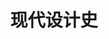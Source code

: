 ---
pageName: examination
title: 现代设计史
period: 2018年4月
courseID: "05424"
description: 注意事项：<br />1. 本试卷分为两部分，第一部分为选择题，第二部分为非选择题。<br />2. 应考者必须按试题顺序在答题卡指定位置上作答，答在试卷上无效。<br />3. 涂写部分、画图部分必须使用2B铅笔，书写部分必须使用黑色字迹签字笔。
sections:
  - title: 选择题
    topics: 
      - title: 单项选择题：本大题共 15 小题，每小题 1 分，共 15 分。在每小题列出的备选项中只有一项是最符合题目要求的，请将其选出。
        quetions: 
          - title: 设计教学中的“基础课”是在哪所学院里最先创造的？
            type: radio
            options:
              - answer: 乌尔姆设计学院
                isTrue: false
              - answer: 包豪斯
                isTrue: true
              - answer: 芝加哥艺术学院
                isTrue: false
              - answer: 哈佛大学建筑学院
                isTrue: false
          - title: 哪个建筑为工艺美术运动风格奠定了基础？
            type: radio
            options:
              - answer: 新精神宫
                isTrue: false
              - answer: 水晶宫
                isTrue: false
              - answer: 红屋
                isTrue: true
              - answer: 朗香教堂
                isTrue: false
          - title: 现代设计的第一个改革运动是
            type: radio
            options:
              - answer: 工艺美术运动
                isTrue: true
              - answer: 新艺术运动
                isTrue: false
              - answer: 装饰艺术运动
                isTrue: false
              - answer: 现代主义运动
                isTrue: false
          - title: 引领“新艺术”运动的开展，并强调“回到自然去”的人物是
            type: radio
            options:
              - answer: 拉斯金
                isTrue: true
              - answer: 莫里斯
                isTrue: false
              - answer: 维尔德
                isTrue: false
              - answer: 萨默尔
                isTrue: false
          - title: “好莱坞”风格是什么运动在美国发展出来的一种风格？
            type: radio
            options:
              - answer: 装饰艺术
                isTrue: false
              - answer: 新艺术
                isTrue: false
              - answer: 工艺美术
                isTrue: false
              - answer: 现代主义
                isTrue: true
          - title: 装饰艺术运动在美国最杰出、最好的纪念碑建筑是
            type: radio
            options:
              - answer: 克莱斯勒大厦
                isTrue: true
              - answer: 帝国大厦
                isTrue: false
              - answer: 洛克菲勒中心大厦
                isTrue: false
              - answer: 埃及剧院
                isTrue: false
          - title: 机械美学的重要奠基人是
            type: radio
            options:
              - answer: 柯布西耶
                isTrue: true
              - answer: 格罗佩斯
                isTrue: false
              - answer: 米斯
                isTrue: false
              - answer: 赖特
                isTrue: false
          - title: 最早提出了现代设计教育体系的是
            type: radio
            options:
              - answer: 格罗佩斯
                isTrue: true
              - answer: 汉斯·迈耶
                isTrue: false
              - answer: 米斯·凡·德·洛
                isTrue: false
              - answer: 依顿
                isTrue: false
          - title: 曾经成为美国《时代》杂志封面人物的设计师是 
            type: radio
            options:
              - answer: 沃尔特·提格
                isTrue: false
              - answer: 雷蒙·罗维
                isTrue: true
              - answer: 盖迪斯
                isTrue: false
              - answer: 德莱佛斯
                isTrue: false
          - title: 提出“从内到外”的设计原则的设计师是
            type: radio
            options:
              - answer: 马谢·布鲁尔
                isTrue: false
              - answer: 海格·斯贝斯
                isTrue: false
              - answer: 德莱佛斯
                isTrue: true
              - answer: 拉斯金
                isTrue: false
          - title: 工业设计的制度化在意大利哪个公司得以发展？
            type: radio
            options:
              - answer: 奥利维蒂
                isTrue: false
              - answer: 菲亚特汽车公司
                isTrue: true
              - answer: 布劳恩公司
                isTrue: false
              - answer: 通用电器公司
                isTrue: false
          - title: 作为对国际主义建筑风格的回应，在平面设计上出现了什么风格？  
            type: radio
            options:
              - answer: 德国国际主义风格
                isTrue: false
              - answer: 美国国际主义风格
                isTrue: false
              - answer: 瑞士国际主义风格
                isTrue: true
              - answer: 日本国际主义风格
                isTrue: false
          - title: 二战后，哪个国家设计生产了“维斯帕”小型摩托车？ 
            type: radio
            options:
              - answer: 德国
                isTrue: false
              - answer: 美国
                isTrue: false
              - answer: 意大利
                isTrue: true
              - answer: 日本
                isTrue: false
          - title: 1972 年美国普鲁蒂艾戈建筑群被政府炸毁后，哪位后现代理论家将其看作现代主义设计的死亡、后现代主义诞生？
            type: radio
            options:
              - answer: 詹克斯
                isTrue: true
              - answer: 格利夫斯
                isTrue: false
              - answer: 穆尔
                isTrue: false
              - answer: 温图利
                isTrue: false
          - title: 经历了国际主义设计和后现代主义设计两个重要阶段，成为美国最重要的当代建筑设计师的是
            type: radio
            options:
              - answer: 赖特
                isTrue: false
              - answer: 菲利普·约翰逊
                isTrue: false
              - answer: 米斯
                isTrue: true
              - answer: 温图利
                isTrue: false
  - title: 非选择题
    topics: 
      - title: 填空题：本大题共 5 小题，每小题 2 分，共 10 分。
        quetions: 
          - title: 英国的“工艺美术”运动中著名的行会有马克穆多成立的________行会，以及阿什比成立的________行会等。
            type: text
            answer: 艺术家世纪|手工艺
          - title: 在贝伦斯设计事务所工作，并受到贝伦斯影响的三位现代主义设计大师有________、________以及柯布西耶。
            type: text
            answer: 格罗皮乌斯|密斯·凡·德·罗
          - title: 包豪斯的第一任校长是格罗佩斯，第二任校长是________，第三任校长是________。
            type: text
            answer: 迈耶|密斯
          - title: 战前最重要的设计展览是1939年在________举办的世界博览会，这是美国________运动的最大最集中的一次展览。
            type: text
            answer: 纽约|流线型
          - title: 后现代主义设计家温图利非常注重理论研究，他出版了《________》和《________》，提出了自己的后现代主义原则。
            type: text
            answer: 建筑中的复杂性与矛盾性|从拉斯维加斯学习
      - title: 判断改错题：本大题共 5 小题，每小题 4 分，共 20 分。判断下列各题划线处的正误，在  “答题卡” 的试题序号后，正确的划上 “√”, 错误的划上 “X”,井改正错误。
        quetions: 
          - title: 工业革命最早源于<u>英国</u>。
            type: yesOrNo
            isTrue: true
            answer: 
          - title: 法国的“新艺术”运动在平面设计上最具影响力的是捷克青年设计家<u>穆卡</u>。
            type: yesOrNo
            isTrue: true
            answer: 
          - title: 《走向新建筑》的作者是<u>格罗佩斯</u>。
            type: yesOrNo
            isTrue: false
            answer: 勒·柯布西耶
          - title: 《为真实世界的设计》的作者是<u>罗维</u>。
            type: yesOrNo
            isTrue: false
            answer: 巴巴纳克
          - title: 从意识形态上看，设计上的后现代主义是对于现代主义、国际主义设计的一种<u>装饰性</u>发展。
            type: yesOrNo
            isTrue: true
            answer: 
      - title: 简答题：本大题共 5 小题，每小题 7 分，共 35 分。
        quetions: 
          - title: 简述新艺术运动的背景和意义。
            type: textarea
            answer: 背景：<br />19世纪末20世纪初起源法国，对欧美产生影响，是一次影响相当大，内容很广泛的非常重要的形式主义运动，强调自然中不存在直线和平面，在装饰上突出曲线、有机形态，装饰动机基本源于自然形态。<br />意义：<br />(1)是世纪之交的一次承上启下的设计运动，它继承英国“工艺美术”运动的思想和设计探索，希望在设计矫揉造作的风气泛滥时期，在工业化风格浮现时期，重新以自然主义风格开辟设计新鲜气息的先河，复兴设计的优良传统；<br />(2)发生在两个时期的时期，旧的手工艺时代接近尾声，现代化的时代即将出现；<br />(3)从意思形态看预示了旧时代接近结束和一个新时代一个现代主义即将来临，它本身是一个新旧交替的时期。
          - title: 简述装饰艺术运动的背景及意义。
            type: textarea
            answer: 背景：<br />20世纪初，一批艺术家和设计师敏感地了解到新时代的必然性，他们不再会回避机械形式，不回避新的材料，他们认为时代已经不同，现代化与工业化已经不可阻挡，与其回避它不如适应它。<br />意义：<br />(1)在装饰和设计手法上为我们提供了重要参考资料；<br />(2)2.	从材料运用上到装饰的动机，直到产品的表面处理，无论哪一个方面这个风格都有不少可以借鉴和学习的地方；<br />(3)3.	它的东西方结合、人情化和机械化的结合尝试 更是80年代后现代主义时期重要的研究中心。
          - title: 简述包豪斯的三个阶段。
            type: textarea
            answer: (1)第一阶段(1919～1925年)，魏玛时期。格罗佩斯任包豪斯校长，提出“艺术与技术新统一”的崇高理想，肩负起训练20世纪设计师和建筑师的神圣使命。他广招贤能，聘任艺术家与手工匠师授课，形成艺术教育与手工制作相结合的新型教育制度。<br />(2)第二阶段(1925～1932年)，德绍时期。包豪斯在德国德绍市重建，并进行课程改革，实行了设计与制作教学一体化的教学方法，取得了优异成果。1928年，格罗佩斯辞去包豪斯校长职务，由建筑系主任汉斯·迈耶继任。这位共产党人出身的建筑师，将包豪斯的艺术激进扩大到政治激进，从而使包豪斯面临着越来越大的政治压力。最后迈耶本人也不得不于1930年辞职，由米斯·凡德罗继任。接任的米斯·凡德罗面对来自纳粹势力的压力，竭尽全力维持着学校的运转，最终在1932年10月纳粹党占据德绍后，被迫关闭包豪斯。<br />(3)第三阶段(1932～1933年)，柏林时期。米斯·凡德罗将学校迁至柏林的一座废弃的办公楼中，试图重整旗鼓。由于包豪斯精神为德国纳粹所不容，面对刚刚上台的纳粹政府，米斯·凡德罗终于回天无力，1933年11月，包豪斯被封闭，不得不结束其14年的发展历程。
          - title: 简述流线型风格。
            type: textarea
            answer: (1)强调水平方向的视觉效果，表面平整肃静，少有附加装饰；<br />(2)外形简洁，轮廓圆顺流畅，少有棱角；<br />(3)建筑上采用玻璃砖作为装饰手段，常将窗户设计得类似轮船上的舷窗；<br />(4)采用连续的不中断的直线或曲线作为装饰动机；<br />(5)金属硬件大多采用镀铬装饰，玻璃和漆器也很普遍；<br />(6)大量采用铝材、电木(酚醛塑料)等新型材料，瓷板也很常见。戏剧化地强调材料的固有特性。<br /><span class="text-muted">Page 200</span>
          - title: 简述后现代主义设计的特征。
            type: textarea
            answer: 后现代主义具有典雅、浪漫、装饰性、娱乐性、浅薄的和浮夸的历史折中主义色彩。
      - title: 论述题：本大题共 2 小题，每小题 10 分，共 20 分。
        quetions: 
          - title: 试述工艺美术运动和新艺术运动的异同。
            type: textarea
            answer: 相似点：<br />(1)都是对维多利亚和其它过分装饰风格的反对；<br />(2)对工业化风格的强烈反应，都旨在恢复对手工艺的重视和热衷；<br />(3)都放弃了传统风格作参照，而转向自然的装饰动机；<br />(4)都受到日本装饰的影响。<br />不同点：<br />(1)工艺美术重视中世纪哥特风格；<br />(2)新艺术放弃任何的传统装饰风格，完全走向自然风格。
          - title: 列举美国工业设计的奠基人及其成就。
            type: textarea
            answer: 沃尔特·提格：推动了现代设计运动在美国的开展，设计了荣华柯达、子弹相机、班腾相机和参与了波音公司的机舱设计；<br />雷蒙·德罗维：设计了可口可乐标志和宾夕法尼亚铁路公司的火车头、灰狗长途汽车企业形象标志、壳牌石油公司企业形象标志；<br />亨利·德雷夫斯：设计的302型桌上电话是美国首批听筒话筒一体化的电话机，著作了《人体度量》；<br />若尔曼·贝尔·盖迪斯：设计了“爱国者”收音机，和通用汽车公司展馆“未来世界”；<br />佛里德里克·赫廷·里德：设计的“嘉年华系列”家庭用餐具非常受欢迎，在陶瓷设计方面很有成就；<br />贝莉·科根：设计了7F63“嘎嘎”电闹钟，在银器设计和陶瓷设计方面也很有成就；<br />布鲁克斯·斯蒂文斯：倡导的知更鸟蛋蓝色曾是美国厨房最流行的颜色，还设计了热狗销售车和各种电器。<br />
---